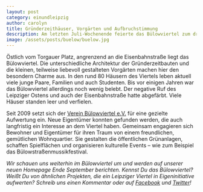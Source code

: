 ```yaml
---
layout: post
category: einundleipzig
author: carolyn
title: Gründerzeithäuser, Vorgärten und Aufbruchstimmung
description: Am letzten Juli-Wochenende feierte das Bülowviertel zum dritten Mal sein Straßenmusikfestival. 10 Bands aus ganz Deutschland, kühle Getränke und eine gelassene Stimmung&#58; Grund genug für uns mal einen Blick in das kleine Viertel im Leipziger Osten zu werfen.
image: /assets/posts/buelow/buelow.jpg
---
```

Östlich vom Torgauer Platz, angrenzend an die Eisenbahnstraße liegt das Bülowviertel. Die unterschiedliche Architektur der Gründerzeitbauten und die kleinen, teilweise liebevoll gestalteten Vorgärten machen hier den besondern Charme aus. In den rund 80 Häusern des Viertels leben aktuell viele junge Paare, Familien und auch Studenten. Bis vor einigen Jahren war das Bülowviertel allerdings noch wenig belebt. Der negative Ruf des Leipziger Ostens und auch der Eisenbahnstraße hatte  abgefärbt. Viele Häuser standen leer und verfielen.

Seit 2009 setzt sich der [Verein Bülowviertel e.V.](http://www.buelowviertel-leipzig.de/) für eine gezielte Aufwertung ein. Neue Eigentümer konnten gefunden werden, die auch langfristig ein Interesse an dem Viertel haben. Gemeinsam engagieren sich Bewohner und Eigentümer für ihren Traum von einem freundlichen, gemütlichen Wohnquartier. Sie gestalten die öffentlichen Grünanlagen, schaffen Spielflächen und organisieren kulturelle Events – wie zum Beispiel das Bülowstraßenmussikfestival.

*Wir schauen uns weiterhin im Bülowviertel um und werden auf unserer neuen Homepage Ende September berichten. Kennst Du das Bülowviertel? Weißt Du von ähnlichen Projekten, die ein Leipziger Viertel in Eigeninitiative aufwerten? Schreib uns einen Kommentar oder auf [Facebook](https://www.facebook.com/einundleipzig) und [Twitter](https://twitter.com/einundleipzig)!*